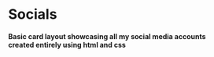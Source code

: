 # Socials

<h4> Basic card layout showcasing all my social media accounts <br>created entirely using html and css</h4>
